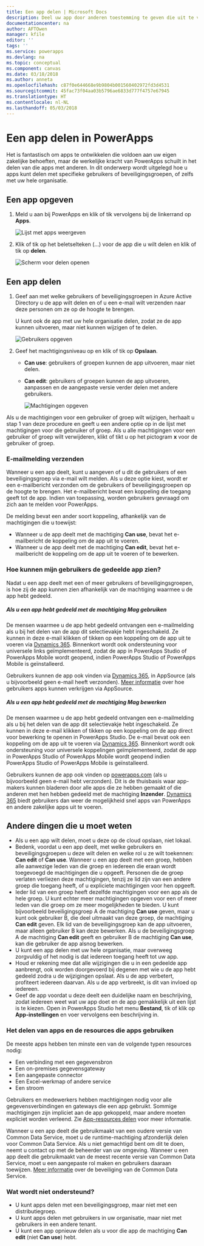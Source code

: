 ```yaml
---
title: Een app delen | Microsoft Docs
description: Deel uw app door anderen toestemming te geven die uit te voeren of te wijzigen
documentationcenter: na
author: AFTOwen
manager: kfile
editor: ''
tags: ''
ms.service: powerapps
ms.devlang: na
ms.topic: conceptual
ms.component: canvas
ms.date: 03/18/2018
ms.author: anneta
ms.openlocfilehash: c87f0e644668e9b9804b001560402972fd3d4531
ms.sourcegitcommit: 45fac73f04aa03b5796ae6833d777f4757e67945
ms.translationtype: HT
ms.contentlocale: nl-NL
ms.lasthandoff: 05/03/2018
---
```

# <a name="share-an-app-in-powerapps"></a>Een app delen in PowerApps
Het is fantastisch om apps te ontwikkelen die voldoen aan uw eigen zakelijke behoeften, maar de werkelijke kracht van PowerApps schuilt in het delen van die apps met anderen. In dit onderwerp wordt uitgelegd hoe u apps kunt delen met specifieke gebruikers of beveiligingsgroepen, of zelfs met uw hele organisatie.

## <a name="specify-an-app"></a>Een app opgeven
1. Meld u aan bij PowerApps en klik of tik vervolgens bij de linkerrand op **Apps**.

    ![Lijst met apps weergeven](./media/share-app/file-apps.png)

1. Klik of tik op het beletselteken (...) voor de app die u wilt delen en klik of tik op **delen**.

    ![Scherm voor delen openen](./media/share-app/ellipsis-share.png)

## <a name="share-an-app"></a>Een app delen
1. Geef aan met welke gebruikers of beveiligingsgroepen in Azure Active Directory u de app wilt delen en of u een e-mail wilt verzenden naar deze personen om ze op de hoogte te brengen.

    U kunt ook de app met uw hele organisatie delen, zodat ze de app kunnen uitvoeren, maar niet kunnen wijzigen of te delen.

    ![Gebruikers opgeven](./media/share-app/share-list.png)

1. Geef het machtigingsniveau op en klik of tik op **Opslaan**.

    * **Can use**: gebruikers of groepen kunnen de app uitvoeren, maar niet delen.
    * **Can edit**: gebruikers of groepen kunnen de app uitvoeren, aanpassen en de aangepaste versie verder delen met andere gebruikers.

        ![Machtigingen opgeven](./media/share-app/edit-use.png)

Als u de machtigingen voor een gebruiker of groep wilt wijzigen, herhaalt u stap 1 van deze procedure en geeft u een andere optie op in de lijst met machtigingen voor die gebruiker of groep. Als u alle machtigingen voor een gebruiker of groep wilt verwijderen, klikt of tikt u op het pictogram **x** voor de gebruiker of groep.

### <a name="send-email-notification"></a>E-mailmelding verzenden
Wanneer u een app deelt, kunt u aangeven of u dit de gebruikers of een beveiligingsgroep via e-mail wilt melden. Als u deze optie kiest, wordt er een e-mailbericht verzonden om de gebruikers of beveiligingsgroepen op de hoogte te brengen. Het e-mailbericht bevat een koppeling die toegang geeft tot de app. Indien van toepassing, worden gebruikers gevraagd om zich aan te melden voor PowerApps.

De melding bevat een ander soort koppeling, afhankelijk van de machtigingen die u toewijst:

- Wanneer u de app deelt met de machtiging **Can use**, bevat het e-mailbericht de koppeling om de app uit te voeren.
- Wanneer u de app deelt met de machtiging **Can edit**, bevat het e-mailbericht de koppeling om de app uit te voeren of te bewerken.

### <a name="how-do-my-users-see-the-app-i-shared"></a>Hoe kunnen mijn gebruikers de gedeelde app zien?
Nadat u een app deelt met een of meer gebruikers of beveiligingsgroepen, is hoe zij de app kunnen zien afhankelijk van de machtiging waarmee u de app hebt gedeeld.

##### <a name="if-you-shared-an-app-with-can-use-permission"></a>Als u een app hebt gedeeld met de machtiging *Mag gebruiken*
De mensen waarmee u de app hebt gedeeld ontvangen een e-mailmelding als u bij het delen van de app dit selectievakje hebt ingeschakeld. Ze kunnen in deze e-mail klikken of tikken op een koppeling om de app uit te voeren via [Dynamics 365](http://home.dynamics.com). Binnenkort wordt ook ondersteuning voor universele links geïmplementeerd, zodat de app in PowerApps Studio of PowerApps Mobile wordt geopend, indien PowerApps Studio of PowerApps Mobile is geïnstalleerd.

Gebruikers kunnen de app ook vinden via [Dynamics 365](http://home.dynamics.com), in AppSource (als u bijvoorbeeld geen e-mail heeft verzonden). [Meer informatie](../../user/app-source.md) over hoe gebruikers apps kunnen verkrijgen via AppSource.

##### <a name="if-you-shared-an-app-with-can-edit-permission"></a>Als u een app hebt gedeeld met de machtiging *Mag bewerken*
De mensen waarmee u de app hebt gedeeld ontvangen een e-mailmelding als u bij het delen van de app dit selectievakje hebt ingeschakeld. Ze kunnen in deze e-mail klikken of tikken op een koppeling om de app direct voor bewerking te openen in PowerApps Studio. De e-mail bevat ook een koppeling om de app uit te voeren via [Dynamics 365](http://home.dynamics.com). Binnenkort wordt ook ondersteuning voor universele koppelingen geïmplementeerd, zodat de app in PowerApps Studio of PowerApps Mobile wordt geopend indien PowerApps Studio of PowerApps Mobile is geïnstalleerd.

Gebruikers kunnen de app ook vinden op [powerapps.com](http://web.powerapps.com) (als u bijvoorbeeld geen e-mail hebt verzonden). Dit is de thuisbasis waar app-makers kunnen bladeren door alle apps die ze hebben gemaakt of die anderen met hen hebben gedeeld met de machtiging **Inzender**. [Dynamics 365](http://home.dynamics.com) biedt gebruikers dan weer de mogelijkheid snel apps van PowerApps en andere zakelijke apps uit te voeren.

## <a name="other-things-to-know"></a>Andere dingen die u moet weten
* Als u een app wilt delen, moet u deze op de cloud opslaan, niet lokaal.
* Bedenk, voordat u een app deelt, met welke gebruikers en beveiligingsgroepen u deze wilt delen en welke rol u ze wilt toekennen: **Can edit** of **Can use**. Wanneer u een app deelt met een groep, hebben alle aanwezige leden van die groep en iedereen die eraan wordt toegevoegd de machtigingen die u opgeeft. Personen die de groep verlaten verliezen deze machtigingen, tenzij ze lid zijn van een andere groep die toegang heeft, of u expliciete machtigingen voor hen opgeeft.
* Ieder lid van een groep heeft dezelfde machtigingen voor een app als de hele groep. U kunt echter meer machtigingen opgeven voor een of meer leden van die groep om ze meer mogelijkheden te bieden. U kunt bijvoorbeeld beveiligingsgroep A de machtiging **Can use** geven, maar u kunt ook gebruiker B, die deel uitmaakt van deze groep, de machtiging **Can edit** geven. Elk lid van de beveiligingsgroep kan de app uitvoeren, maar alleen gebruiker B kan deze bewerken. Als u de beveiligingsgroep A de machtiging **Can edit** geeft en gebruiker B de machtiging **Can use**, kan die gebruiker de app alsnog bewerken.
* U kunt een app delen met uw hele organisatie, maar overweeg zorgvuldig of het nodig is dat iedereen toegang heeft tot uw app.
* Houd er rekening mee dat alle wijzigingen die u in een gedeelde app aanbrengt, ook worden doorgevoerd bij degenen met wie u de app hebt gedeeld zodra u de wijzigingen opslaat. Als u de app verbetert, profiteert iedereen daarvan. Als u de app verbreekt, is dit van invloed op iedereen.
* Geef de app voordat u deze deelt een duidelijke naam en beschrijving, zodat iedereen weet wat uw app doet en de app gemakkelijk uit een lijst is te kiezen. Open in PowerApps Studio het menu **Bestand**, tik of klik op **App-instellingen** en voer vervolgens een beschrijving in.

### <a name="app-sharing-and-the-resources-the-app-uses"></a>Het delen van apps en de resources die apps gebruiken
De meeste apps hebben ten minste een van de volgende typen resources nodig:

* Een verbinding met een gegevensbron
* Een on-premises gegevensgateway
* Een aangepaste connector
* Een Excel-werkmap of andere service
* Een stroom

Gebruikers en medewerkers hebben machtigingen nodig voor alle gegevensverbindingen en gateways die een app gebruikt. Sommige machtigingen zijn impliciet aan de app gekoppeld, maar andere moeten expliciet worden verleend. Zie [App-resources delen](share-app-resources.md) voor meer informatie.

Wanneer u een app deelt die gebruikmaakt van een oudere versie van Common Data Service, moet u de runtime-machtiging afzonderlijk delen voor Common Data Service. Als u niet gemachtigd bent om dit te doen, neemt u contact op met de beheerder van uw omgeving. Wanneer u een app deelt die gebruikmaakt van de meest recente versie van Common Data Service, moet u een aangepaste rol maken en gebruikers daaraan toewijzen. [Meer informatie](../../administrator/database-security.md) over de beveiliging van de Common Data Service.

### <a name="what-isnt-supported"></a>Wat wordt niet ondersteund?
* U kunt apps delen met een beveiligingsgroep, maar niet met een distributiegroep.
* U kunt apps delen met gebruikers in uw organisatie, maar niet met gebruikers in een andere tenant.
* U kunt een app opnieuw delen als u voor die app de machtiging **Can edit** (niet **Can use**) hebt.

